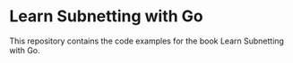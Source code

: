 # Learn Subnetting with Go

This repository contains the code examples for the book Learn Subnetting with Go.
